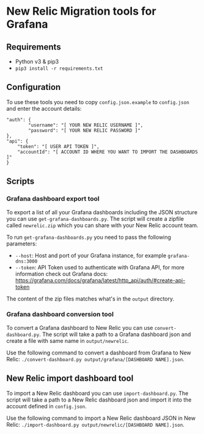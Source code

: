 # New Relic Migration tools for Grafana

## Requirements

- Python v3 & pip3
- `pip3 install -r requirements.txt`

## Configuration

To use these tools you need to copy `config.json.example` to `config.json` and enter the account details:

```
"auth": {
        "username": "[ YOUR NEW RELIC USERNAME ]",
        "password": "[ YOUR NEW RELIC PASSWORD ]"
},
"api": {
    "token": "[ USER API TOKEN ]",
    "accountId": "[ ACCOUNT ID WHERE YOU WANT TO IMPORT THE DASHBOARDS ]"
}
```

## Scripts

### Grafana dashboard export tool

To export a list of all your Grafana dashboards including the JSON structure you can use `get-grafana-dashboards.py`. The script will create a zipfile called `newrelic.zip` which you can share with your New Relic account team.

To run `get-grafana-dashboards.py` you need to pass the following parameters:

* `--host`: Host and port of your Grafana instance, for example `grafana-dns:3000`
* `--token`: API Token used to authenticate with Grafana API, for more information check out Grafana docs: https://grafana.com/docs/grafana/latest/http_api/auth/#create-api-token

The content of the zip files matches what's in the `output` directory.

### Grafana dashboard conversion tool

To convert a Grafana dashboard to New Relic you can use `convert-dashboard.py`. The script will take a path to a Grafana dashboard json and create a file with same name in `output/newrelic`.

Use the following command to convert a dashboard from Grafana to New Relic: `./convert-dashboard.py output/grafana/[DASHBOARD NAME].json`.

## New Relic import dashboard tool

To import a New Relic dashboard you can use `import-dashboard.py`. The script will take a path to a New Relic dashboard json and import it into the account defined in `config.json`.

Use the following command to import a New Relic dashboard JSON in New Relic: `./import-dashboard.py output/newrelic/[DASHBOARD NAME].json`.
